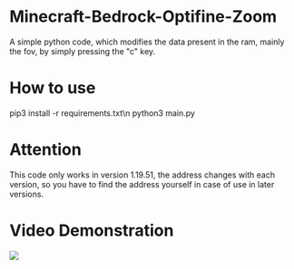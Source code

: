 # Minecraft-Bedrock-Optifine-Zoom
A simple python code, which modifies the data present in the ram, mainly the fov, by simply pressing the "c" key.

# How to use

pip3 install -r requirements.txt\n
python3 main.py

# Attention

This code only works in version 1.19.51, the address changes with each version, so you have to find the address yourself in case of use in later versions.

# Video Demonstration

![](https://github.com/cheditx/Minecraft-Bedrock-Optifine-Zoom/blob/main/github.gif)
